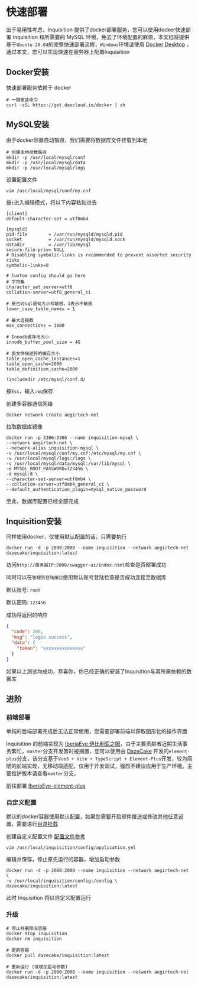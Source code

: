 # 快速部署

出于易用性考虑，Inquisition 提供了docker部署服务，您可以使用docker快速部署 Inquisition 和所需要的 MySQL 环境，免去了环境配置的麻烦，本文档将提供基于`Ubuntu 20.04`的完整快速部署流程，`Windows`环境请使用 [Docker Desktop](https://www.docker.com/get-started/) ，通过本文，您可以实现快速在服务器上配置Inquisition

## Docker安装

快速部署服务依赖于 docker

```shell
# 一键安装命令
curl -sSL https://get.daocloud.io/docker | sh
```

## MySQL安装

由于docker容器自动销毁，我们需要将数据库文件挂载到本地

```shell
# 创建本地挂载路径
mkdir -p /usr/local/mysql/conf
mkdir -p /usr/local/mysql/data
mkdir -p /usr/local/mysql/logs
```

设置配置文件

```shell
vim /usr/local/mysql/conf/my.cnf
```

按`i`进入编辑模式，将以下内容粘贴进去

```
[client]
default-character-set = utf8mb4

[mysqld]
pid-file        = /var/run/mysqld/mysqld.pid
socket          = /var/run/mysqld/mysqld.sock
datadir         = /var/lib/mysql
secure-file-priv= NULL
# Disabling symbolic-links is recommended to prevent assorted security risks
symbolic-links=0

# Custom config should go here
# 字符集
character_set_server=utf8
collation-server=utf8_general_ci

# 是否对sql语句大小写敏感，1表示不敏感
lower_case_table_names = 1

# 最大连接数
max_connections = 1000

# Innodb缓存池大小
innodb_buffer_pool_size = 4G

# 表文件描述符的缓存大小
table_open_cache_instances=1
table_open_cache=2000
table_definition_cache=2000

!includedir /etc/mysql/conf.d/
```

按`Esc`，输入`:wq`保存

创建多容器通信网络

```shell
docker network create aegirtech-net
```

拉取数据库镜像

```shell
docker run -p 3306:3306 --name inquisition-mysql \
--network aegirtech-net \
--network-alias inquisition-mysql \
-v /usr/local/mysql/conf/my.cnf:/etc/mysql/my.cnf \
-v /usr/local/mysql/logs:/logs \
-v /usr/local/mysql/data/mysql:/var/lib/mysql \
-e MYSQL_ROOT_PASSWORD=123456 \
-d mysql:8 \
--character-set-server=utf8mb4 \
--collation-server=utf8mb4_general_ci \
--default_authentication_plugin=mysql_native_password
```

至此，数据库配置已经全部完成

## Inquisition安装

同样使用docker，仅使用默认配置的话，只需要执行

```shell
docker run -d -p 2000:2000 --name inquisition --network aegirtech-net dazecake/inquisition:latest
```

访问`http://服务器IP:2000/swagger-ui/index.html`检查是否部署成功

同时可以在`管理员登陆接口`使用默认账号登陆检查是否成功连接至数据库

默认账号: `root`

默认密码: `123456`

成功将返回的响应

```json
{
  "code": 200,
  "msg": "login success",
  "data": {
    "token": "xxxxxxxxxxxxxxx"
  }
}
```

如果以上测试均成功，恭喜你，你已经正确的安装了Inquisition与其所需依赖的数据库

## 进阶

### 前端部署

单纯的后端部署完成后无法正常使用，您需要部署前端以获取图形化的操作界面

Inquisition 的前端实现为 [IberiaEye 伊比利亚之眼](https://github.com/AegirTech/IberiaEye)，由于主要贡献者近期生活事务繁忙，`master`分支开发暂时被搁置，您可以使用由 [DazeCake](https://github.com/DazeCake) 开发的`element-plus`分支，该分支基于`Vue3 + Vite + TypeScript + Element-Plus`开发，较为简陋的前端实现，无移动端适配，仅用于开发调试，强烈不建议应用于生产环境。主要维护版本请查看`master`分支。

前往部署 [IberiaEye-element-plus](https://github.com/AegirTech/IberiaEye/tree/element-plus)

### 自定义配置

默认的docker容器使用默认配置，如果您需要开启邮件推送或修改其他任意设置，需要进行[目录挂载](https://docker.easydoc.net/doc/81170005/cCewZWoN/kze7f0ZR)

创建自定义配置文件 [配置文件参考](https://github.com/AegirTech/Inquisition/blob/main/src/main/resources/application.yml)

```shell
vim /usr/local/inquisition/config/application.yml
```

编辑并保存，停止原先运行的容器，增加启动参数

```shell
docker run -d -p 2000:2000 --name inquisition --network aegirtech-net \
-v /usr/local/inquisition/config:/config \
dazecake/inquisition:latest
```

此时 Inquisition 将以自定义配置运行

### 升级

```shell
# 停止并删除旧容器
docker stop inquisition
docker rm inquisition

# 更新容器
docker pull dazecake/inquisition:latest

# 重新运行 (或增加启动参数)
docker run -d -p 2000:2000 --name inquisition --network aegirtech-net dazecake/inquisition:latest
```

